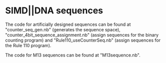 # SIMD||DNA sequences

The code for artificially designed sequences can be found at "counter_seq_gen.nb" (generates the sequence space), "counter_4bit_sequence_assignment.nb" (assign sequences for the binary counting program) and "Rule110_useCounterSeq.nb" (assign sequences for the Rule 110 program).

The code for M13 sequences can be found at "M13sequence.nb".
